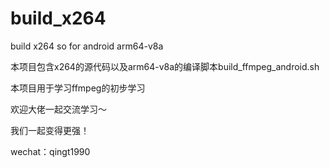 # build_x264
build x264 so for android arm64-v8a

本项目包含x264的源代码以及arm64-v8a的编译脚本build_ffmpeg_android.sh

本项目用于学习ffmpeg的初步学习

欢迎大佬一起交流学习～

我们一起变得更强！

wechat：qingt1990
